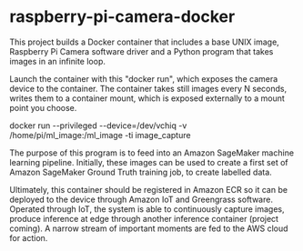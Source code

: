 # raspberry-pi-camera-docker

This project builds a Docker container that includes a base UNIX image, Raspberry Pi Camera software driver and a Python program that takes images in an infinite loop.

Launch the container with this "docker run", which exposes the camera device to the container.  The container takes still images every N seconds, writes them to a container mount, which is exposed externally to a mount point you choose.

docker run --privileged --device=/dev/vchiq -v /home/pi/ml_image:/ml_image -ti image_capture

The purpose of this program is to feed into an Amazon SageMaker machine learning pipeline.  Initially, these images can be used to create a first set of Amazon SageMaker Ground Truth training job, to create labelled data.

Ultimately, this container should be registered in Amazon ECR so it can be deployed to the device through Amazon IoT and Greengrass software.  Operated through IoT, the system is able to continuously capture images, produce inference at edge through another inference container (project coming).  A narrow stream of important moments are fed to the AWS cloud for action.
